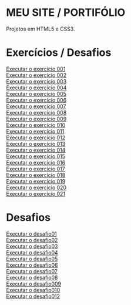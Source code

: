 # MEU SITE / PORTIFÓLIO 

Projetos em HTML5 e CSS3.
 <h1>Exercícios / Desafios</h1>
 
<a href="https://lucknoshi.github.io/html_css/exercicios/ex001/">Executar o exercício 001</a><br>
<a href="https://lucknoshi.github.io/html_css/exercicios/ex002/">Executar o exercício 002</a><br>
<a href="https://lucknoshi.github.io/html_css/exercicios/ex003/">Executar o exercício 003</a><br>
<a href="https://lucknoshi.github.io/html_css/exercicios/ex004/">Executar o exercício 004</a><br>
<a href="https://lucknoshi.github.io/html_css/exercicios/ex005/">Executar o exercício 005</a><br>
<a href="https://lucknoshi.github.io/html_css/exercicios/ex006/">Executar o exercício 006</a><br>
<a href="https://lucknoshi.github.io/html_css/exercicios/ex007/">Executar o exercício 007</a><br>
<a href="https://lucknoshi.github.io/html_css/exercicios/ex008/">Executar o exercício 008</a><br>
<a href="https://lucknoshi.github.io/html_css/exercicios/ex009/">Executar o exercício 009</a><br>
<a href="https://lucknoshi.github.io/html_css/exercicios/ex010/">Executar o exercício 010</a><br>
<a href="https://lucknoshi.github.io/html_css/exercicios/ex011/">Executar o exercício 011</a><br>
<a href="https://lucknoshi.github.io/html_css/exercicios/ex012/">Executar o exercício 012</a><br>
<a href="https://lucknoshi.github.io/html_css/exercicios/ex013/">Executar o exercício 013</a><br>
<a href="https://lucknoshi.github.io/html_css/exercicios/ex014/">Executar o exercício 014</a><br>
<a href="https://lucknoshi.github.io/html_css/exercicios/ex015/">Executar o exercício 015</a><br>
<a href="https://lucknoshi.github.io/html_css/exercicios/ex016/">Executar o exercício 016</a><br>
<a href="https://lucknoshi.github.io/html_css/exercicios/ex017/">Executar o exercício 017</a><br>
<a href="https://lucknoshi.github.io/html_css/exercicios/ex018/">Executar o exercício 018</a><br>
<a href="https://lucknoshi.github.io/html_css/exercicios/ex019/">Executar o exercício 019</a><br>
<a href="https://lucknoshi.github.io/html_css/exercicios/ex020/">Executar o exercício 020</a><br>
<a href="https://lucknoshi.github.io/html_css/exercicios/ex021/site.html">Executar o exercício 021</a>

<h1>Desafios</h1>
<a href="https://lucknoshi.github.io/html_css/desafios/desafio01/desafio01.html">Executar o desafio01</a><br>
<a href="https://lucknoshi.github.io/html_css/desafios/desafio02/desafio02.html">Executar o desafio02</a><br>
<a href="https://lucknoshi.github.io/html_css/desafios/desafio03/desafio03.html">Executar o desafio03</a><br>
<a href="https://lucknoshi.github.io/html_css/desafios/desafio04/desafio04.html">Executar o desafio04</a><br>
<a href="https://lucknoshi.github.io/html_css/desafios/desafio05/desafio05.html">Executar o desafio05</a><br>
<a href="https://lucknoshi.github.io/html_css/desafios/desafio06/index.html">Executar o desafio06</a><br>
<a href="https://lucknoshi.github.io/html_css/desafios/desafio07/desafio07.html">Executar o desafio07</a><br>
<a href="https://lucknoshi.github.io/html_css/desafios/desafio08/index.html">Executar o desafio08</a><br>
<a href="https://lucknoshi.github.io/html_css/desafios/desafio010/index.html">Executar o desafio009</a><br>
<a href="https://lucknoshi.github.io/html_css/desafios/desafio010b/index.html">Executar o desafio010</a><br>
<a href="https://lucknoshi.github.io/html_css/desafios/desafio012/index.html">Executar o desafio012</a>


